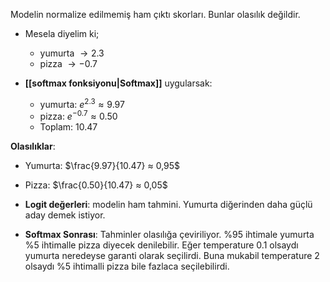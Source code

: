 Modelin normalize edilmemiş ham çıktı skorları. Bunlar olasılık değildir.

- Mesela diyelim ki;
	- yumurta $\to 2.3$
	- pizza $\to -0.7$ 
 

- **[[softmax fonksiyonu|Softmax]]** uygularsak:
	- $\text{yumurta: }e^{2.3} ≈ 9.97$
	- $\text{pizza: } e^{-0.7} ≈ 0.50$
	- $\text{Toplam: } 10.47$

**Olasılıklar**:
- Yumurta: $\frac{9.97}{10.47} ≈ 0,95$
- Pizza: $\frac{0.50}{10.47} ≈ 0,05$


- **Logit değerleri**: modelin ham tahmini. Yumurta diğerinden daha güçlü aday demek istiyor.
- **Softmax Sonrası**: Tahminler olasılığa çeviriliyor. %95 ihtimale yumurta %5 ihtimalle pizza diyecek denilebilir. Eğer temperature $0.1$ olsaydı yumurta neredeyse garanti olarak seçilirdi. Buna mukabil temperature 2 olsaydı %5 ihtimalli pizza bile fazlaca seçilebilirdi.
